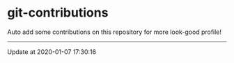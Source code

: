 # git-contributions

Auto add some contributions on this repository for more look-good profile!

---

Update at 2020-01-07 17:30:16
